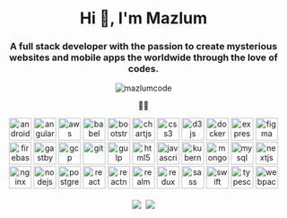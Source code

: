 <h1 align="center">Hi 👋, I'm Mazlum</h1>
<h3 align="center">A full stack developer with the passion to create mysterious websites and mobile apps the worldwide through the love of codes. </h3>

<p align="center"> <img src="https://komarev.com/ghpvc/?username=mazlumcode" alt="mazlumcode" /> </p>

<p align="center"> 👨‍💻 </p>

<p align="center"><img src="https://devicons.github.io/devicon/devicon.git/icons/android/android-original-wordmark.svg" alt="android" width="40" height="40" title="Android"/> <img src="https://devicons.github.io/devicon/devicon.git/icons/angularjs/angularjs-original.svg" alt="angularjs" width="40" height="40" title="Angular"/> <img src="https://devicons.github.io/devicon/devicon.git/icons/amazonwebservices/amazonwebservices-original-wordmark.svg" alt="aws" width="40" height="40" title="AWS"/> <img src="https://www.vectorlogo.zone/logos/babeljs/babeljs-icon.svg" alt="babel" width="40" height="40" title="Babel"/> <img src="https://devicons.github.io/devicon/devicon.git/icons/bootstrap/bootstrap-plain.svg" alt="bootstrap" width="40" height="40" title="Bootstrap"/> <img src="https://www.chartjs.org/media/logo-title.svg" alt="chartjs" width="40" height="40" title="Chart.js"/> <img src="https://devicons.github.io/devicon/devicon.git/icons/css3/css3-original-wordmark.svg" alt="css3" width="40" height="40" title="CSS3"/> <img src="https://devicons.github.io/devicon/devicon.git/icons/d3js/d3js-original.svg" alt="d3js" width="40" height="40" title="D3.js"/> <img src="https://devicons.github.io/devicon/devicon.git/icons/docker/docker-original-wordmark.svg" alt="docker" width="40" height="40" title="Docker"/> <img src="https://devicons.github.io/devicon/devicon.git/icons/express/express-original-wordmark.svg" alt="express" width="40" height="40" title="Express"/> <img src="https://www.vectorlogo.zone/logos/figma/figma-icon.svg" alt="figma" width="40" height="40" title="Figma"/> <img src="https://www.vectorlogo.zone/logos/firebase/firebase-icon.svg" alt="firebase" width="40" height="40" title="Firebase"/> <img src="https://www.vectorlogo.zone/logos/gatsbyjs/gatsbyjs-icon.svg" alt="gastby" width="40" height="40" title="Gatsby"/> <img src="https://www.vectorlogo.zone/logos/google_cloud/google_cloud-icon.svg" alt="gcp" width="40" height="40" title="Google Cloud"/> <img src="https://www.vectorlogo.zone/logos/git-scm/git-scm-icon.svg" alt="git" width="40" height="40" title="Git"/> <img src="https://devicons.github.io/devicon/devicon.git/icons/gulp/gulp-plain.svg" alt="gulp" width="40" height="40" title="Gulp"/> <img src="https://devicons.github.io/devicon/devicon.git/icons/html5/html5-original-wordmark.svg" alt="html5" width="40" height="40" title="HTML5"/> <img src="https://devicons.github.io/devicon/devicon.git/icons/javascript/javascript-original.svg" alt="javascript" width="40" height="40" title="Javascript"/> <img src="https://www.vectorlogo.zone/logos/kubernetes/kubernetes-icon.svg" alt="kubernetes" width="40" height="40" title="Kubernetes"/> <img src="https://devicons.github.io/devicon/devicon.git/icons/mongodb/mongodb-original-wordmark.svg" alt="mongodb" width="40" height="40" title="MongoDB"/> <img src="https://devicons.github.io/devicon/devicon.git/icons/mysql/mysql-original-wordmark.svg" alt="mysql" width="40" height="40" title="MySQL"/> <img src="https://cdn.worldvectorlogo.com/logos/nextjs-3.svg" alt="nextjs" width="40" height="40" title="Next.js"/> <img src="https://devicons.github.io/devicon/devicon.git/icons/nginx/nginx-original.svg" alt="nginx" width="40" height="40" title="Nginx"/> <img src="https://devicons.github.io/devicon/devicon.git/icons/nodejs/nodejs-original-wordmark.svg" alt="nodejs" width="40" height="40" title="Node.js"/> <img src="https://devicons.github.io/devicon/devicon.git/icons/postgresql/postgresql-original-wordmark.svg" alt="postgresql" width="40" height="40" title="PostgreSQL"/> <img src="https://devicons.github.io/devicon/devicon.git/icons/react/react-original-wordmark.svg" alt="react" width="40" height="40" title="React"/> <img src="https://reactnative.dev/img/header_logo.svg" alt="reactnative" width="40" height="40" title="React Native"/> <img src="https://raw.githubusercontent.com/bestofjs/bestofjs-webui/8665e8c267a0215f3159df28b33c365198101df5/public/logos/realm.svg" alt="realm" width="40" height="40" title="Realm"/> <img src="https://devicons.github.io/devicon/devicon.git/icons/redux/redux-original.svg" alt="redux" width="40" height="40" title="Redux"/> <img src="https://devicons.github.io/devicon/devicon.git/icons/sass/sass-original.svg" alt="sass" width="40" height="40" title="SASS"/> <img src="https://devicons.github.io/devicon/devicon.git/icons/swift/swift-original-wordmark.svg" alt="swift" width="40" height="40" title="Swift"/> <img src="https://devicons.github.io/devicon/devicon.git/icons/typescript/typescript-original.svg" alt="typescript" width="40" height="40" title="Typescript"/> <img src="https://devicons.github.io/devicon/devicon.git/icons/webpack/webpack-original.svg" alt="webpack" width="40" height="40" title="Webpack"/></p>

<p align="center"><img align="center" src="https://github-readme-stats.vercel.app/api/top-langs/?username=mazlumcode&hide=html&count_private=true  alt="mazlumcode" />&nbsp; <img align="center" src="https://github-readme-stats.vercel.app/api?username=mazlumcode&show_icons=true&count_private=true alt="mazlumcode" /></p>

